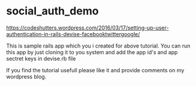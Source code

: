 # social_auth_demo

https://codeshutters.wordpress.com/2016/03/17/setting-up-user-authentication-in-rails-devise-facebooktwittergoogle/

This is sample rails app which you i created for above tutorial.
You can run this app by just cloning it to you system and add the app id's and app sectret keys in devise.rb file

If you find the tutorial usefull please like it and provide comments on my wordpress blog.